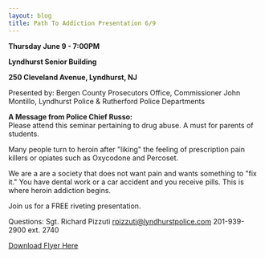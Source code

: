 ```yaml
---
layout: blog
title: Path To Addiction Presentation 6/9
---
```


**Thursday June 9 - 7:00PM**

**Lyndhurst Senior Building**

**250 Cleveland Avenue, Lyndhurst, NJ**

Presented by: Bergen County Prosecutors Office, Commissioner John Montillo, Lyndhurst Police & Rutherford Police Departments


**A Message from Police Chief Russo:**  
Please attend this seminar pertaining to drug abuse.  A must for parents of students.

Many people turn to heroin after "liking" the feeling of prescription pain killers or opiates such as Oxycodone and Percoset.

We are a are a society that does not want pain and wants something to "fix it." You have dental work or a car accident and you receive pills. This is where heroin addiction begins. 

Join us for a FREE riveting presentation. 

Questions: Sgt. Richard Pizzuti rpizzuti@lyndhurstpolice.com
201-939-2900 ext. 2740

[Download Flyer Here](http://static.rutherford-nj.com/police/police%20blog%20posts/Path%20to%20Addiction.pdf)
